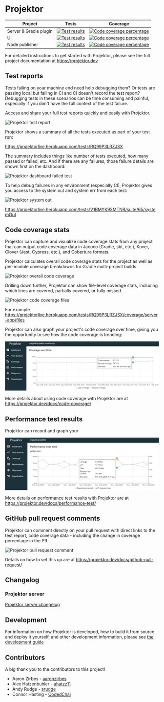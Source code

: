 # Projektor

| Project                | Tests                                                                                                                                                                                                      | Coverage                                                                                                                                                                                                                      |
|------------------------|------------------------------------------------------------------------------------------------------------------------------------------------------------------------------------------------------------|-------------------------------------------------------------------------------------------------------------------------------------------------------------------------------------------------------------------------------|
| Server & Gradle plugin | [![Test results](https://projektorlive.herokuapp.com/repo/craigatk/projektor/badge/tests)](https://projektorlive.herokuapp.com/repo/craigatk/projektor/run/latest)                                         | [![Code coverage percentage](https://projektorlive.herokuapp.com/repo/craigatk/projektor/badge/coverage)](https://projektorlive.herokuapp.com/repository/craigatk/projektor/coverage)                                         |
| UI                     | [![Test results](https://projektorlive.herokuapp.com/repo/craigatk/projektor/project/ui-jest/badge/tests)](https://projektorlive.herokuapp.com/repo/craigatk/projektor/project/ui-jest/run/latest)         | [![Code coverage percentage](https://projektorlive.herokuapp.com/repo/craigatk/projektor/project/ui-jest/badge/coverage)](https://projektorlive.herokuapp.com/repository/craigatk/projektor/project/ui-jest/coverage)         |
| Node publisher         | [![Test results](https://projektorlive.herokuapp.com/repo/craigatk/projektor/project/node-script/badge/tests)](https://projektorlive.herokuapp.com/repo/craigatk/projektor/project/node-script/run/latest) | [![Code coverage percentage](https://projektorlive.herokuapp.com/repo/craigatk/projektor/project/node-script/badge/coverage)](https://projektorlive.herokuapp.com/repository/craigatk/projektor/project/node-script/coverage) |

For detailed instructions to get started with Projektor, please see the full project documentation at https://projektor.dev

## Test reports

Tests failing on your machine and need help debugging them? Or tests are passing local but failing in CI and
CI doesn't record the test report? Debugging tests in these scenarios can be time consuming and painful,
especially if you don't have the full context of the test failure.

Access and share your full test reports quickly and easily with Projektor.

![Projektor test report](images/all-tests-passing.png "Projektor test report")

Projektor shows a summary of all the tests executed as part of your test run:

https://projektorlive.herokuapp.com/tests/RQ99P3LRZJSX

The summary includes things like number of tests executed, how many passed or failed, etc.
And if there are any failures, those failure details are shown first on the dashboard:

![Projektor dashboard failed test](images/projektor-dashboard-failed-test.png "Projektor dashboard failed test")

To help debug failures in any environment (especially CI), Projektor gives you access
to the system out and system err from each test:

![Projektor system out](images/test-system-output.png "Projektor system out")

https://projektorlive.herokuapp.com/tests/V1BMYK93MTNR/suite/65/systemOut

## Code coverage stats

Projektor can capture and visualize code coverage stats from any project that can output code coverage data in 
Jacoco (Gradle, sbt, etc.), Kover, Clover (Jest, Cypress, etc.), and Cobertura formats.

Projektor calculates overall code coverage stats for the project as well as per-module coverage breakdowns
for Gradle multi-project builds:

![Projektor overall code coverage](images/code-coverage-overall-and-group.png "Projektor overall code coverage")

Drilling down further, Projektor can show file-level coverage stats, including which lines are covered, partially covered, or fully missed.

![Projektor code coverage files](images/code-coverage-files.png "Projektor code coverage files")

For example https://projektorlive.herokuapp.com/tests/RQ99P3LRZJSX/coverage/server-app/files

Projektor can also graph your project's code coverage over time, giving you the opportunity to see
how the code coverage is trending:

![Projektor code coverage graph](images/projektor-code-coverage-graph.png "Projektor code coverage graph")

More details about using code coverage with Projektor are at https://projektor.dev/docs/code-coverage/

## Performance test results

Projektor can record and graph your

![Projektor performance test results graph](images/projektor-performance-graph-full.png "Projektor performance test results graph")

More details on performance test results with Projektor are at https://projektor.dev/docs/performance-test/

## GitHub pull request comments

Projektor can comment directly on your pull request with direct links to the test report, code coverage data - 
including the change in coverage percentage in the PR.

![Projektor pull request comment](images/pr-comment-increased-coverage.png "Projektor pull request comment")

Details on how to set this up are at https://projektor.dev/docs/github-pull-request/

## Changelog

### Projektor server

[Projektor server changelog](CHANGELOG.md)

## Development

For information on how Projektor is developed, how to build it from source and deploy it yourself, and other
development information, please see [the development guide](DEVELOPMENT.md)

## Contributors

A big thank you to the contributors to this project!

* Aaron Zirbes - [aaronzirbes](https://github.com/aaronzirbes)
* Alex Hatzenbuhler - [ahatzz11](https://github.com/ahatzz11)
* Andy Rudge - [arudge](https://github.com/arudge)
* Connor Hasting - [CodedChai](https://github.com/CodedChai)
